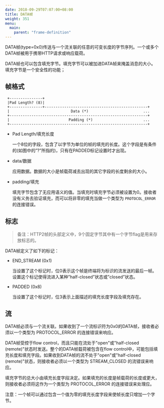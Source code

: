 ```yaml
---
date: 2018-09-29T07:07:00+08:00
title: DATA帧
weight: 351
menu:
  main:
    parent: "frame-definition"
---
```




DATA帧(type=0x0)传送与一个流关联的任意的可变长度的字节序列。一个或多个DATA帧被用于携带HTTP请求或响应载荷。

DATA帧也可以包含填充字节。填充字节可以被加进DATA帧来掩盖消息的大小。填充字节是一个安全性的功能；

## 帧格式

```
 +---------------+
 |Pad Length? (8)|
 +---------------+-----------------------------------------------+
 |                            Data (*)                         ...
 +---------------------------------------------------------------+
 |                           Padding (*)                       ...
 +---------------------------------------------------------------+
```



- Pad Length/填充长度

  一个8位的字段，包含了以字节为单位的帧的填充的长度。这个字段是有条件的(如图中的”?”所指的)，只有在PADDED标记设置时才出现。

- data/数据

  应用数据。数据的大小是帧载荷减去出现的其它字段的长度剩余的大小。

- padding/填充

  填充字节包含了无应用语义的值。当填充时填充字节必须被设置为0。接收者没有义务去验证填充，而可以将非零的填充当做一个类型为 `PROTOCOL_ERROR` 的连接错误。

## 标志

> 备注：HTTP2帧的头部定义中，9个固定字节其中有一个字节flag是用来存放标志的。

DATA帧定义了如下的标记：

- END_STREAM (0x1)

  当设置了这个标记时，位0表示这个帧是终端将为标识的流发送的最后一帧。设置这个标记使得流进入某种”half-closed”状态或”closed”状态。

- PADDED (0x8)

  当设置了这个标记时，位3表示上面描述的填充长度字段及填充存在。

## 流

DATA帧必须与一个流关联。如果收到了一个流标识符为0x0的DATA帧，接收者必须以一个类型为 PROTOCOL_ERROR 的连接错误来响应。

DATA帧受控于flow control，而且只能在流处于"open"或"half-closed (remote)"状态时发送。整个的DATA帧载荷被包含在flow control中，可能包括填充长度和填充字段。如果收到DATA帧的流不处于"open"或"half-closed (remote)"状态，则接收者必须以一个类型为 STREAM_CLOSED 的流错误来响应。

填充字节的总大小由填充长度字段决定。如果填充的长度是帧载荷的长度或更大，则接收者必须将这作为一个类型为  PROTOCOL_ERROR 的连接错误来处理应。

注意：一个帧可以通过包含一个值为零的填充长度字段来使帧长度只增加一个字节。

